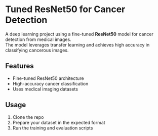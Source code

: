 # Tuned ResNet50 for Cancer Detection

A deep learning project using a fine-tuned **ResNet50** model for cancer detection from medical images.  
The model leverages transfer learning and achieves high accuracy in classifying cancerous images.

## Features
- Fine-tuned ResNet50 architecture
- High-accuracy cancer classification
- Uses medical imaging datasets

## Usage
1. Clone the repo
2. Prepare your dataset in the expected format
3. Run the training and evaluation scripts
